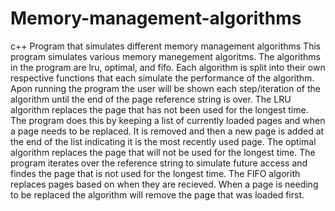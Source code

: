 # Memory-management-algorithms
c++ Program that simulates different memory management algorithms
This program simulates various memory manegement algoritms. The algorithms in the program are lru, optimal, and fifo. Each algorithm is split into their own respective functions that each simulate the performance of the algorithm. Apon running the program the user will be shown each step/iteration of the algorithm until the end of the page reference string is over. 
The LRU algorithm replaces the page that has not been used for the longest time. The program does this by keeping a list of currently loaded pages and when a page needs to be replaced. It is removed and then a new page is added at the end of the list indicating it is the most recently used page.
The optimal algorithm replaces the page that will not be used for the longest time. The program iterates over the reference string to simulate future access and findes the page that is not used for the longest time.
The FIFO algorith replaces pages based on when they are recieved. When a page is needing to be replaced the algorithm will remove the page that was loaded first.
